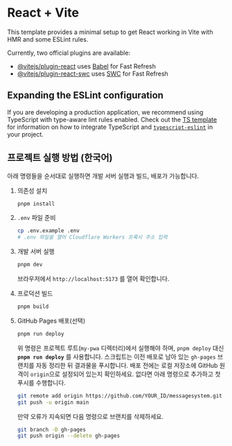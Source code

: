 # React + Vite

This template provides a minimal setup to get React working in Vite with HMR and some ESLint rules.

Currently, two official plugins are available:

- [@vitejs/plugin-react](https://github.com/vitejs/vite-plugin-react/blob/main/packages/plugin-react) uses [Babel](https://babeljs.io/) for Fast Refresh
- [@vitejs/plugin-react-swc](https://github.com/vitejs/vite-plugin-react/blob/main/packages/plugin-react-swc) uses [SWC](https://swc.rs/) for Fast Refresh

## Expanding the ESLint configuration

If you are developing a production application, we recommend using TypeScript with type-aware lint rules enabled. Check out the [TS template](https://github.com/vitejs/vite/tree/main/packages/create-vite/template-react-ts) for information on how to integrate TypeScript and [`typescript-eslint`](https://typescript-eslint.io) in your project.

## 프로젝트 실행 방법 (한국어)

아래 명령들을 순서대로 실행하면 개발 서버 실행과 빌드, 배포가 가능합니다.

1. 의존성 설치
   ```bash
   pnpm install
   ```
2. `.env` 파일 준비
   ```bash
   cp .env.example .env
   # .env 파일을 열어 Cloudflare Workers 프록시 주소 입력
   ```
3. 개발 서버 실행
   ```bash
   pnpm dev
   ```
   브라우저에서 `http://localhost:5173` 를 열어 확인합니다.
4. 프로덕션 빌드
   ```bash
   pnpm build
   ```
5. GitHub Pages 배포(선택)
   ```bash
   pnpm run deploy
   ```
   위 명령은 프로젝트 루트(`my-pwa` 디렉터리)에서 실행해야 하며,
   `pnpm deploy` 대신 **`pnpm run deploy`** 를 사용합니다.
   스크립트는 이전 배포로 남아 있는 `gh-pages` 브랜치를 자동 정리한 뒤 결과물을 푸시합니다.
   배포 전에는 로컬 저장소에 GitHub 원격이 `origin`으로 설정되어 있는지 확인하세요. 없다면 아래 명령으로 추가하고 첫 푸시를 수행합니다.

   ```bash
   git remote add origin https://github.com/YOUR_ID/messagesystem.git
   git push -u origin main
   ```
   만약 오류가 지속되면 다음 명령으로 브랜치를 삭제하세요.

   ```bash
   git branch -D gh-pages
   git push origin --delete gh-pages
   ```

